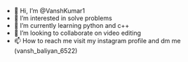 - 👋 Hi, I’m @VanshKumar1
- 👀 I’m interested in solve problems
- 🌱 I’m currently learning python and c++
- 💞️ I’m looking to collaborate on video editing
- 📫 How to reach me visit my instagram profile and dm me (vansh_baliyan_6522)

<!---
VanshKumar1/VanshKumar1 is a ✨ special ✨ repository because its `README.md` (this file) appears on your GitHub profile.
You can click the Preview link to take a look at your changes.
--->
